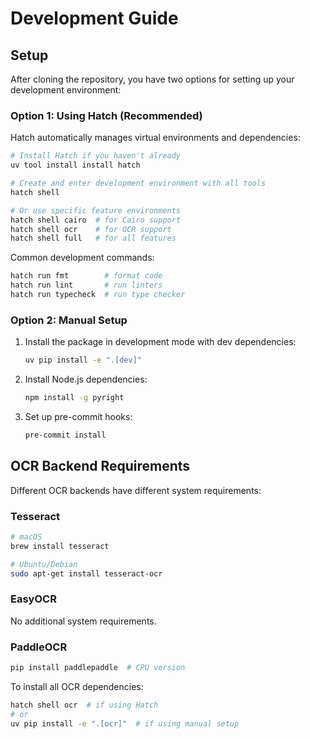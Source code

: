 # Development Guide

## Setup

After cloning the repository, you have two options for setting up your development environment:

### Option 1: Using Hatch (Recommended)

Hatch automatically manages virtual environments and dependencies:

```bash
# Install Hatch if you haven't already
uv tool install install hatch

# Create and enter development environment with all tools
hatch shell

# Or use specific feature environments
hatch shell cairo  # for Cairo support
hatch shell ocr    # for OCR support
hatch shell full   # for all features
```

Common development commands:
```bash
hatch run fmt        # format code
hatch run lint       # run linters
hatch run typecheck  # run type checker
```

### Option 2: Manual Setup

1. Install the package in development mode with dev dependencies:
   ```bash
   uv pip install -e ".[dev]"
   ```

2. Install Node.js dependencies:
   ```bash
   npm install -g pyright
   ```

3. Set up pre-commit hooks:
   ```bash
   pre-commit install
   ```

## OCR Backend Requirements

Different OCR backends have different system requirements:

### Tesseract
```bash
# macOS
brew install tesseract

# Ubuntu/Debian
sudo apt-get install tesseract-ocr
```

### EasyOCR
No additional system requirements.

### PaddleOCR
```bash
pip install paddlepaddle  # CPU version
```

To install all OCR dependencies:
```bash
hatch shell ocr  # if using Hatch
# or
uv pip install -e ".[ocr]"  # if using manual setup
```
